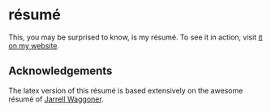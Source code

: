 résumé
======

This, you may be surprised to know, is my résumé. To see it in action,
visit [it on my website](http://stephenmcgruer.com/resume).

Acknowledgements
----------------

The latex version of this résumé is based extensively on the awesome résumé of
[Jarrell Waggoner](https://github.com/malloc47/cv).